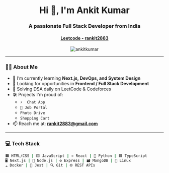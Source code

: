 <h1 align="center">Hi 👋, I'm Ankit Kumar</h1>
<h3 align="center">A passionate Full Stack Developer from India</h3>
<h4 align="center"> <a href="https://leetcode.com/rankt2883" target="_blank" > Leetcode - rankit2883 </a>  </h4>

<p align="center">
  <img src="https://komarev.com/ghpvc/?username=ankit-lang&label=Profile%20views&color=0e75b6&style=flat" alt="ankitkumar" />
</p>

---

### 🧑‍💻 About Me
- 🌱 I’m currently learning **Next.js, DevOps, and System Design**
- 💼 Looking for opportunities in **Frontend / Full Stack Development**
- 🧠 Solving DSA daily on LeetCode & Codeforces
- 🛠️ Projects I'm proud of:
  - `⚡  Chat App`
  - `💼 Job Portal `
  - `Photo Drive`
  - `Shopping Cart`
- 📫 Reach me at: **rankit2883@gmail.com**

---

### 💻 Tech Stack
```bash
🟧 HTML/CSS | 🟨 JavaScript | ⚛️ React | 🐍 Python | 🟦 TypeScript
🖥️ Next.js | 🔧 Node.js | ⚙️ Express | 🗃️ MongoDB | 🐧 Linux
☁️ Docker | 🧪 Jest | 🔍 Git | 🌐 REST APIs
